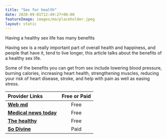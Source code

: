 ```yaml
---
title: "Sex for health"
date: 2020-09-01T12:49:27+06:00
featureImage: images/ma/placeholder.jpeg
layout: static
---
```


Having a healthy sex life has many benefits

Having sex is a really important part of overall health and happiness, and people that have it, tend to live longer, this article talks about the benefits of a healthy sex life.

Some of the benefits you can get from sex include lowering blood pressure, burning calories, increasing heart health, strengthening muscles, reducing your risk of heart disease, stroke, and help with pain as well as easing stress.

| Provider Links      | Free or Paid  |  
| :-----------          | :--------------:      |  
| [**Web md**](https://www.webmd.com/sex-relationships/guide/sex-and-health) | Free | 
| [**Medical news today**](https://www.medicalnewstoday.com/articles/how-often-do-couples-have-sex) | Free | 
| [**The healthy**](https://www.thehealthy.com/sex/health-benefits-of-sex/) | Free | 
| [**So Divine**](https://so-divine.com/) | Paid | 
  

<br/><br/>






